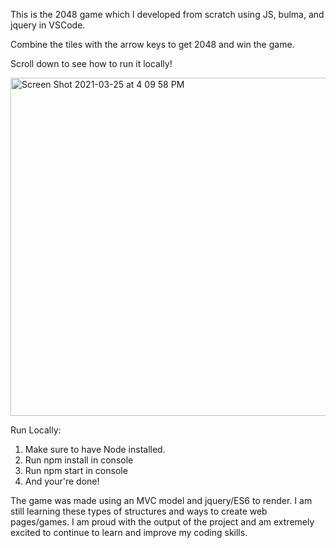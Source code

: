 <p>This is the 2048 game which I developed from scratch using JS, bulma, and jquery in VSCode.</p>
<p>Combine the tiles with the arrow keys to get 2048 and win the game.</p>
<p>Scroll down to see how to run it locally!</p>

<img width="541" alt="Screen Shot 2021-03-25 at 4 09 58 PM" src="https://user-images.githubusercontent.com/80653756/112537013-8f0b1600-8d84-11eb-84eb-69ad8704b3b0.png">

Run Locally: 
1. Make sure to have Node installed.
2. Run npm install in console
3. Run npm start in console
4. And your're done!

The game was made using an MVC model and jquery/ES6 to render. I am still learning these types of structures and ways to create web pages/games.
I am proud with the output of the project and am extremely excited to continue to learn and improve my coding skills. 

